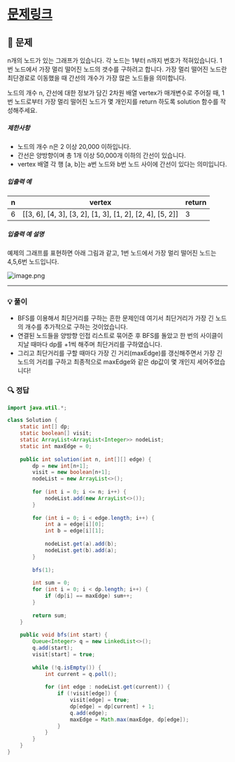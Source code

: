 # [문제링크](https://school.programmers.co.kr/learn/courses/30/lessons/49189)

## 📝 문제

n개의 노드가 있는 그래프가 있습니다. 각 노드는 1부터 n까지 번호가 적혀있습니다. 1번 노드에서 가장 멀리 떨어진 노드의 갯수를 구하려고 합니다. 가장 멀리 떨어진 노드란 최단경로로 이동했을 때 간선의 개수가 가장 많은 노드들을 의미합니다.

노드의 개수 n, 간선에 대한 정보가 담긴 2차원 배열 vertex가 매개변수로 주어질 때, 1번 노드로부터 가장 멀리 떨어진 노드가 몇 개인지를 return 하도록 solution 함수를 작성해주세요.

##### 제한사항

- 노드의 개수 n은 2 이상 20,000 이하입니다.
- 간선은 양방향이며 총 1개 이상 50,000개 이하의 간선이 있습니다.
- vertex 배열 각 행 [a, b]는 a번 노드와 b번 노드 사이에 간선이 있다는 의미입니다.

##### 입출력 예

|n|vertex|return|
|---|---|---|
|6|[[3, 6], [4, 3], [3, 2], [1, 3], [1, 2], [2, 4], [5, 2]]|3|

##### 입출력 예 설명

예제의 그래프를 표현하면 아래 그림과 같고, 1번 노드에서 가장 멀리 떨어진 노드는 4,5,6번 노드입니다.

![image.png](https://grepp-programmers.s3.amazonaws.com/files/ybm/fadbae38bb/dec85ab5-0273-47b3-ba73-fc0b5f6be28a.png)

---

### 💡 풀이

- BFS를 이용해서 최단거리를 구하는 흔한 문제인데 여기서 최단거리가 가장 긴 노드의 개수를 추가적으로 구하는 것이었습니다.
- 연결된 노드들을 양방향 인접 리스트로 묶어준 후 BFS를 돌았고 한 번의 사이클이 지날 때마다 dp를 +1씩 해주며 최단거리를 구하였습니다.
- 그리고 최단거리를 구할 때마다 가장 긴 거리(maxEdge)를 갱신해주면서 가장 긴 노드의 거리를 구하고 최종적으로 maxEdge와 같은 dp값이 몇 개인지 세어주었습니다!

### 🔍 정답

```java
import java.util.*;

class Solution {
    static int[] dp;
    static boolean[] visit;
    static ArrayList<ArrayList<Integer>> nodeList;
    static int maxEdge = 0;
    
    public int solution(int n, int[][] edge) {
        dp = new int[n+1];
        visit = new boolean[n+1];
        nodeList = new ArrayList<>();
        
        for (int i = 0; i <= n; i++) {
            nodeList.add(new ArrayList<>());
        }
        
        for (int i = 0; i < edge.length; i++) {
            int a = edge[i][0];
            int b = edge[i][1];
            
            nodeList.get(a).add(b);
            nodeList.get(b).add(a);
        }
        
        bfs(1);
        
        int sum = 0;
        for (int i = 0; i < dp.length; i++) {
            if (dp[i] == maxEdge) sum++;
        }
        
        return sum;
    }
    
    public void bfs(int start) {
        Queue<Integer> q = new LinkedList<>();
        q.add(start);
        visit[start] = true;
        
        while (!q.isEmpty()) {
            int current = q.poll();
            
            for (int edge : nodeList.get(current)) {
                if (!visit[edge]) {
                    visit[edge] = true;
                    dp[edge] = dp[current] + 1;
                    q.add(edge);
                    maxEdge = Math.max(maxEdge, dp[edge]);
                }
            }
        }
    }
}
```